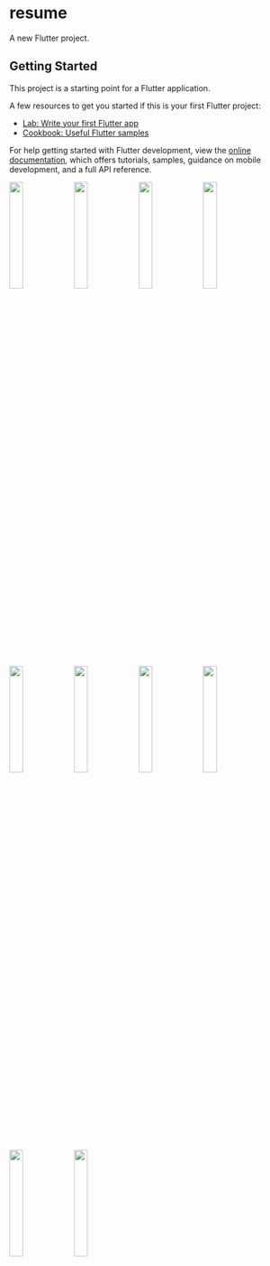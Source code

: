 # resume

A new Flutter project.

## Getting Started

This project is a starting point for a Flutter application.

A few resources to get you started if this is your first Flutter project:

- [Lab: Write your first Flutter app](https://docs.flutter.dev/get-started/codelab)
- [Cookbook: Useful Flutter samples](https://docs.flutter.dev/cookbook)

For help getting started with Flutter development, view the
[online documentation](https://docs.flutter.dev/), which offers tutorials,
samples, guidance on mobile development, and a full API reference.


<p>
<img src="https://user-images.githubusercontent.com/114645045/217443341-22b8cee8-c667-4e22-ae44-015efdac251d.jpeg" width=22%,height=35%>
<img src="https://user-images.githubusercontent.com/114645045/217443547-5f82572e-e91d-4b39-abbc-b62aaedf31e7.jpeg" width=22%,height=35%>
<img src="https://user-images.githubusercontent.com/114645045/217443653-5d84ed2f-e0d6-4dfd-8d42-fbdfd3c02624.jpeg" width=22%,height=35%>
<img src="https://user-images.githubusercontent.com/114645045/217443754-15288e26-0219-44e4-ac19-051aa03b9a19.jpeg" width=22%,height=35%>
<img src="https://user-images.githubusercontent.com/114645045/217443836-419ca97c-0613-4d37-aaaa-e17f77addee6.jpeg" width=22%,height=35%>
<img src="https://user-images.githubusercontent.com/114645045/217444548-95b8d50d-d780-43da-b594-771f847df905.jpeg" width=22%,height=35%>
<img src="https://user-images.githubusercontent.com/114645045/217444668-e1d03652-8026-4a37-8526-ef39719a2ce8.jpeg" width=22%,height=35%>
<img src="https://user-images.githubusercontent.com/114645045/217444786-8f3ef738-c4b1-4845-ba29-0cef9942b905.jpeg" width=22%,height=35%>
<img src="https://user-images.githubusercontent.com/114645045/217444863-9d496e92-539e-43d2-a991-42a2de42859d.jpeg" width=22%,height=35%>
<img src="https://user-images.githubusercontent.com/114645045/217444950-05e5e872-e030-4c9c-b92f-65de93cc0e2d.jpeg" width=22%,height=35%>
<p>

